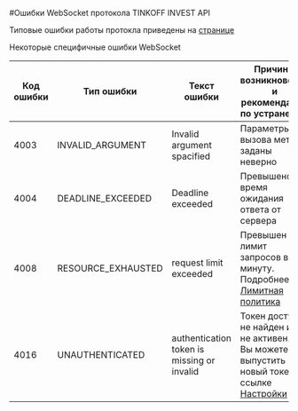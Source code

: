 #Ошибки WebSocket протокола TINKOFF INVEST API

Типовые ошибки работы протокла приведены на [странице](https://developer.mozilla.org/en-US/docs/Web/API/CloseEvent/code)

Некоторые специфичные ошибки WebSocket
 
|Код ошибки|Тип ошибки|Текст ошибки|Причины возникновения и </br> рекомендации по устранению|
|---|---|---|---|
4003|INVALID_ARGUMENT|Invalid argument spacified|Параметры вызова метода заданы неверно|
4004|DEADLINE_EXCEEDED|Deadline exceeded|Превышено время ожидания ответа от сервера|
4008|RESOURCE_EXHAUSTED|request limit exceeded|Превышен лимит запросов в минуту. Подробнее: [Лимитная политика](https://russianinvestments.github.io/investAPI/limits/)|
4016|UNAUTHENTICATED|authentication token is missing or invalid|Токен доступа не найден или не активен.</br>Вы можете выпустить новый токен по ссылке [Настройки](https://www.tinkoff.ru/invest/settings/)|
